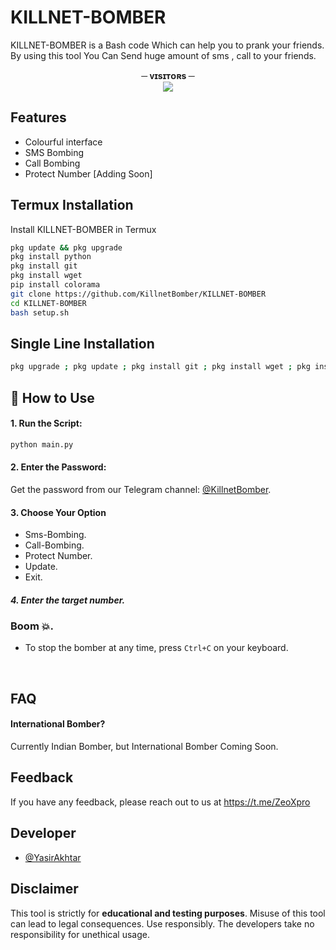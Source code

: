 
# KILLNET-BOMBER

KILLNET-BOMBER is a Bash code Which can help you to prank your friends. By using this tool You Can Send huge amount of sms , call to your friends.


<p align="center">
<b>─ ᴠɪsɪᴛᴏʀs ─</b><br>
<img align="middle" src="https://profile-counter.glitch.me/YasirAkhtar/count.svg" /></p>



## Features

- Colourful interface
- SMS Bombing
- Call Bombing
- Protect Number [Adding Soon]



##  Termux Installation

Install KILLNET-BOMBER in Termux

```bash
pkg update && pkg upgrade
pkg install python
pkg install git
pkg install wget
pip install colorama
git clone https://github.com/KillnetBomber/KILLNET-BOMBER
cd KILLNET-BOMBER
bash setup.sh
```
##  Single Line Installation

```bash
pkg upgrade ; pkg update ; pkg install git ; pkg install wget ; pkg install python ; pkg install python-pip ; pkg install colorama ; git clone https://GitHub.com/KillnetBomber/KILLNET-BOMBER ; cd KILLNET-BOMBER ; bash setup.sh ; python main.py
```


## 🚀 How to Use

#### 1. Run the Script:
```bash
python main.py
```

#### 2. Enter the Password:

Get the password from our Telegram channel: [@KillnetBomber](https://t.me/KillnetBomber).


#### 3. Choose Your Option

- Sms-Bombing.
- Call-Bombing.
- Protect Number.
- Update.
- Exit.


##### 4. Enter the target number.
### Boom 💥.

- To stop the bomber at any time, press `Ctrl+C` on your keyboard.


<br>
    
## FAQ

#### International Bomber?

Currently Indian Bomber, but International Bomber Coming Soon.



## Feedback

If you have any feedback, please reach out to us at https://t.me/ZeoXpro


## Developer

- [@YasirAkhtar](https://www.github.com/yasirakhtar)

## Disclaimer 

This tool is strictly for <b>educational and testing purposes</b>. Misuse of this tool can lead to legal consequences. Use responsibly. The developers take no responsibility for unethical usage.
